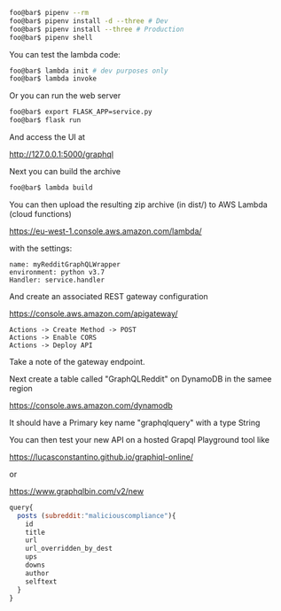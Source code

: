 
```bash
foo@bar$ pipenv --rm
foo@bar$ pipenv install -d --three # Dev
foo@bar$ pipenv install --three # Production
foo@bar$ pipenv shell
```

You can test the lambda code:

```bash
foo@bar$ lambda init # dev purposes only
foo@bar$ lambda invoke
```

Or you can run the web server

```bash
foo@bar$ export FLASK_APP=service.py
foo@bar$ flask run
```

And access the UI at

http://127.0.0.1:5000/graphql


Next you can build the archive

```bash
foo@bar$ lambda build
```

You can then upload the resulting zip archive (in dist/) to AWS Lambda (cloud functions)

https://eu-west-1.console.aws.amazon.com/lambda/

with the settings:

```text
name: myRedditGraphQLWrapper
environment: python v3.7
Handler: service.handler
```

And create an associated REST gateway configuration

https://console.aws.amazon.com/apigateway/

```text
Actions -> Create Method -> POST
Actions -> Enable CORS
Actions -> Deploy API
```

Take a note of the gateway endpoint. 

Next create a table called "GraphQLReddit" on DynamoDB in the samee region

https://console.aws.amazon.com/dynamodb

It should have a Primary key name "graphqlquery" with a type String

You can then test your new API on a hosted Grapql Playground tool like

https://lucasconstantino.github.io/graphiql-online/

or

https://www.graphqlbin.com/v2/new

```javascript
query{
  posts (subreddit:"maliciouscompliance"){
    id
    title
    url
    url_overridden_by_dest
    ups
    downs
    author
    selftext
  }
}
```
